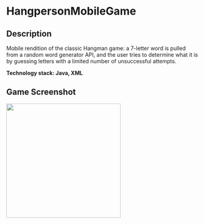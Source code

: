 # HangpersonMobileGame

## Description

Mobile rendition of the classic Hangman game: a 7-letter word is pulled from a random word generator API, and the user tries to determine what it is by guessing letters with a limited number of unsuccessful attempts.

**Technology stack: Java, XML**

## Game Screenshot

<img src="https://imgur.com/0gGHkzl.gif" width="300">
